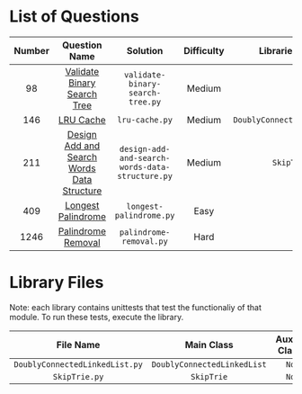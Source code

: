 # List of Questions

| Number |                                                      Question Name                                                      |                    Solution                     | Difficulty |       Libraries Used        |
| :----: | :---------------------------------------------------------------------------------------------------------------------: | :---------------------------------------------: | :--------: | :-------------------------: |
|   98   |                [Validate Binary Search Tree](https://leetcode.com/problems/validate-binary-search-tree/)                |        `validate-binary-search-tree.py`         |   Medium   |                             |
|  146   |                                  [LRU Cache](https://leetcode.com/problems/lru-cache/)                                  |                 `lru-cache.py`                  |   Medium   | `DoublyConnectedLinkedList` |
|  211   | [Design Add and Search Words Data Structure](https://leetcode.com/problems/design-add-and-search-words-data-structure/) | `design-add-and-search-words-data-structure.py` |   Medium   |         `SkipTrie`          |
|  409   |                         [Longest Palindrome](https://leetcode.com/problems/longest-palindrome/)                         |             `longest-palindrome.py`             |    Easy    |                             |
|  1246  |                         [Palindrome Removal](https://leetcode.com/problems/palindrome-removal/)                         |             `palindrome-removal.py`             |    Hard    |                             |

# Library Files

Note: each library contains unittests that test the functionaliy of that module.
To run these tests, execute the library.

|           File Name            |         Main Class          | Auxiliary Classes |
| :----------------------------: | :-------------------------: | :---------------: |
| `DoublyConnectedLinkedList.py` | `DoublyConnectedLinkedList` |      `Node`       |
|         `SkipTrie.py`          |         `SkipTrie`          |      `Node`       |
